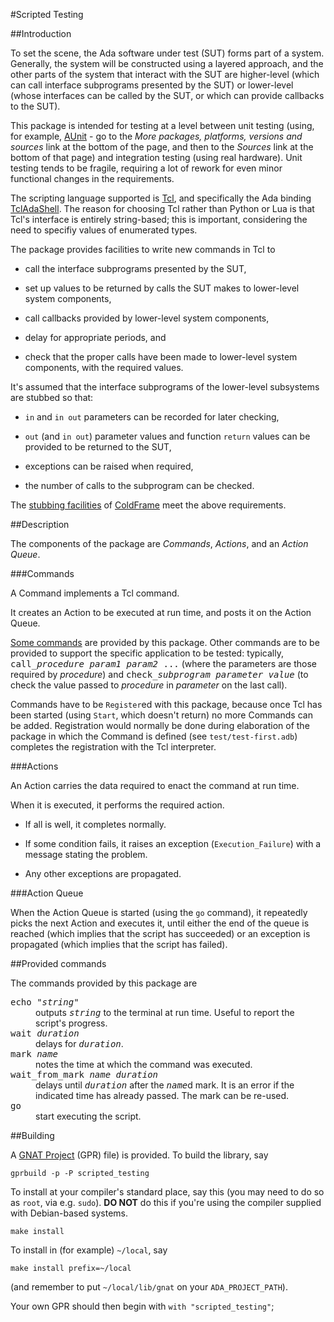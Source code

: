#Scripted Testing

##Introduction

To set the scene, the Ada software under test (SUT) forms part of a
system. Generally, the system will be constructed using a layered
approach, and the other parts of the system that interact with the SUT
are higher-level (which can call interface subprograms presented by
the SUT) or lower-level (whose interfaces can be called by the SUT, or
which can provide callbacks to the SUT).

This package is intended for testing at a level between unit testing
(using, for example, [AUnit](https://www.adacore.com/download) - go to
the _More packages, platforms, versions and sources_ link at the
bottom of the page, and then to the _Sources_ link at the bottom of
that page) and integration testing (using real hardware). Unit testing
tends to be fragile, requiring a lot of rework for even minor
functional changes in the requirements.

The scripting language supported is [Tcl](http://www.tcl.tk), and
specifically the Ada
binding
[TclAdaShell](http://sourceforge.net/projects/tcladashell/). The
reason for choosing Tcl rather than Python or Lua is that Tcl's
interface is entirely string-based; this is important, considering the
need to specifiy values of enumerated types.

The package provides facilities to write new commands in Tcl to

* call the interface subprograms presented by the SUT,

* set up values to be returned by calls the SUT makes to
lower-level system components,

* call callbacks provided by lower-level system components,

* delay for appropriate periods, and

* check that the proper calls have been made to lower-level system
components, with the required values.

It's assumed that the interface subprograms of the lower-level
subsystems are stubbed so that:

* `in` and `in out` parameters can be recorded for later checking,

* `out` (and `in out`) parameter values and function `return` values
can be provided to be returned to the SUT,

* exceptions can be raised when required,

* the number of calls to the subprogram can be checked.

The
[stubbing facilities](https://simonjwright.github.io/coldframe/stubs.html) of
[ColdFrame](https://github.com/simonjwright/coldframe) meet the above
requirements.

##Description

The components of the package are _Commands_, _Actions_, and an
_Action Queue_.

###Commands

A Command implements a Tcl command.

It creates an Action to be executed at run time, and posts it on
the Action Queue.

<a href="#provided-commands">Some commands</a> are provided by this
package. Other commands are to be provided to support the specific
application to be tested:
typically, <tt>call\_<i>procedure</i> <i>param1</i> <i>param2</i>
...</tt>  (where the parameters are those required by
_procedure_) and <tt>check\_<i>subprogram</i> <i>parameter</i>
<i>value</i></tt> (to check the value passed to _procedure_ in
_parameter_ on the last call).

<!-- XXX do they need to know all this? -->
Commands have to be `Register`ed with this package, because
once Tcl has been started (using `Start`, which doesn't return)
no more Commands can be added. Registration would normally be done
during elaboration of the package in which the Command is defined
(see `test/test-first.adb`)
completes the registration with the Tcl interpreter.

###Actions

An Action carries the data required to enact the command at run
time.

When it is executed, it performs the required action.

* If all is well, it completes normally.

* If some condition fails, it raises an exception
(`Execution_Failure`) with a message stating the problem.

* Any other exceptions are propagated.

###Action Queue

When the Action Queue is started (using the `go` command),
it repeatedly picks the next Action and executes it, until either the
end of the queue is reached (which implies that the script has
succeeded) or an exception is propagated (which implies that the
script has failed).

##<a name="provided-commands">Provided commands</a>

The commands provided by this package are

<dl>

<dt><tt>echo "<i>string</i>"</tt> <dd>outputs <tt><i>string</i></tt>
to the terminal at run time. Useful to report the script's progress.

<dt><tt>wait <i>duration</i></tt> <dd>delays
for <tt><i>duration</i></tt>.

<dt><tt>mark <i>name</i></tt> <dd>notes the time at which the command
was executed.

<dt><tt>wait_from_mark <i>name</i> <i>duration</i></tt> <dd>delays until
<tt><i>duration</i></tt> after the <tt><i>name</i></tt>d mark. It is
an error if the indicated time has already passed. The mark can be
re-used.

<dt><tt>go</tt> <dd>start executing the script.

</dl>

##Building

A [GNAT Project](http://docs.adacore.com/gprbuild-docs/html/gprbuild_ug.html)
(GPR) file) is provided. To build the library, say
```
gprbuild -p -P scripted_testing
```
To install at your compiler's standard place, say this (you may
need to do so as `root`, via e.g. `sudo`). **DO NOT**
do this if you're using the compiler supplied with Debian-based
systems.
```
make install
```

To install in (for example) `~/local`, say
```
make install prefix=~/local
```
(and remember to put `~/local/lib/gnat` on your `ADA_PROJECT_PATH`).

Your own GPR should then begin with `with "scripted_testing"`;
